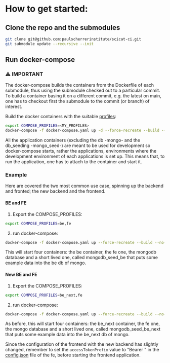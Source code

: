 # How to get started:

## Clone the repo and the submodules

```bash
git clone git@github.com:paulscherrerinstitute/scicat-ci.git
git submodule update --recursive --init
```

## Run docker-compose

### :warning: IMPORTANT 
The docker-compose builds the containers from the Dockerfile of each submodule, thus using the submodule checked out to a particular commit. To build a container basing it on a different commit, e.g. the latest on main, one has to checkout first the submodule to the commit (or branch) of interest.

Build the docker containers with the suitable [profiles](https://docs.docker.com/compose/profiles/): 

```bash
export COMPOSE_PROFILES=<MY_PROFILES>
docker-compose -f docker-compose.yaml up -d --force-recreate --build --no-deps
```

All the application containers (excluding the db -mongo- and the db_seeding -mongo_seed-) are meant to be used for development so docker-compose starts, rather the applications, environments where the development environment of each applications is set up. This means that, to run the application, one has to attach to the container and start it. 

### Example

Here are covered the two most common use case, spinning up the backend and fronted; the new backend and the frontend. 

#### BE and FE

1. Export the COMPOSE_PROFILES:
```bash
export COMPOSE_PROFILES=be,fe
```
2. run docker-compose:
```bash
docker-compose -f docker-compose.yaml up --force-recreate --build --no-deps -d
```

This will start four containers: the be container, the fe one, the mongodb database and a short lived one, called mongodb_seed_be that puts some example data into the be db of mongo.

#### New BE and FE

1. Export the COMPOSE_PROFILES:
```bash
export COMPOSE_PROFILES=be_next,fe
```
2. run docker-compose:
```bash
docker-compose -f docker-compose.yaml up --force-recreate --build --no-deps -d
```

As before, this will start four containers: the be_next container, the fe one, the mongo database and a short lived one, called mongodb_seed_be_next that puts some example data into the be_next db of mongo.

Since the configuration of the frontend with the new backend has slightly changed, remember to set the `accessTokenPrefix` value to "Bearer " in the [config.json](./config/frontend/config.json#L3) file of the fe, before starting the frontend application.
